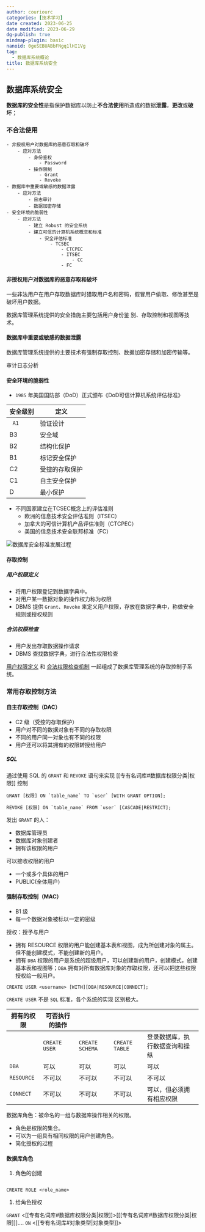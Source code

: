 ```yaml
---
author: couriourc
categories: [技术学习]
date created: 2023-06-25
date modified: 2023-06-29
dg-publish: true
mindmap-plugin: basic
nanoid: 0geSEBUABbFNgq1lHI1Vg
tag:
  - 数据库系统概论
title: 数据库系统安全
---
```


## 数据库系统安全

**数据库的安全性**是指保护数据库以防止**不合法使用**所造成的数据**泄露**，**更改**或**破坏**；

### 不合法使用

```markmap
- 非授权用户对数据库的恶意存取和破坏
	- 应对方法
		- 身份鉴权
			- Password
		- 操作限制
			- Grant
			- Revoke
- 数据库中重要或敏感的数据泄露
	- 应对方法
		- 日志审计
		- 数据加密存储
- 安全环境的脆弱性
	- 应对方法
		- 建立 Robust 的安全系统
		- 建立可信的计算机系统概念和标准
			- 安全评估标准
				- TCSEC
					- CTCPEC
					- ITSEC
						- CC
					- FC
```

#### 非授权用户对数据库的恶意存取和破坏

一些非法用户在用户存取数据库时猎取用户名和密码，假冒用户偷取、修改甚至是破坏用户数据。

数据库管理系统提供的安全措施主要包括用户身份鉴 别、存取控制和视图等技术。

#### 数据库中重要或敏感的数据泄露

数据库管理系统提供的主要技术有强制存取控制、数据加密存储和加密传输等。

审计日志分析

#### 安全环境的脆弱性

* `1985` 年美国国防部（DoD）正式颁布《DoD可信计算机系统评估标准》  

| 安全级别 | 定义           |
| -------- | -------------- |
| ` A1`    | 验证设计       |
| B3       | 安全域         |
| B2       | 结构化保护     |
| B1       | 标记安全保护   |
| C2       | 受控的存取保护 |
| C1       | 自主安全保护   |
| D        | 最小保护       |

* 不同国家建立在TCSEC概念上的评估准则
	* 欧洲的信息技术安全评估准则（ITSEC）
	* 加拿大的可信计算机产品评估准则（CTCPEC）
	* 美国的信息技术安全联邦标准（FC）

![数据库安全标准发展过程](https://raw.githubusercontent.com/couriourc/all-image/main/img/%E6%95%B0%E6%8D%AE%E5%BA%93%E5%AE%89%E5%85%A8%E6%A0%87%E5%87%86%E5%8F%91%E5%B1%95%E8%BF%87%E7%A8%8B.png?token=GHSAT0AAAAAAB7SL26ZN2ISKNBWI5VD5A3IZA35IDQ)

#### 存取控制

##### 用户权限定义

* 将用户权限登记到数据字典中。
* 对用户某一数据对象的操作权力称为权限
* DBMS 提供 `Grant`、`Revoke` 来定义用户权限，存放在数据字典中，称做安全规则或授权规则

##### 合法权限检查

* 用户发出存取数据操作请求
* DBMS 查找数据字典，进行合法性权限检查

[用户权限定义](#用户权限定义) 和 [合法权限检查机制](#合法权限检查) 一起组成了数据库管理系统的存取控制子系统。

### 常用存取控制方法

#### 自主存取控制（DAC）

* C2 级（受控的存取保护）
* 用户对不同的数据对象有不同的存取权限
* 不同的用户同一对象也有不同的权限
* 用户还可以将其拥有的权限转授给用户

##### SQL

通过使用 SQL 的 `GRANT` 和 `REVOKE` 语句来实现 [[专有名词库#数据库权限分类|权限]] 控制

```mysql
GRANT [权限] ON `table_name` TO `user` [WITH GRANT OPTION];

REVOKE [权限] ON `table_name` FROM `user` [CASCADE|RESTRICT];

```

发出 `GRANT` 的人：

* 数据库管理员
* 数据库对象创建者
* 拥有该权限的用户

可以接收权限的用户

* 一个或多个具体的用户
* PUBLIC(全体用户)

#### 强制存取控制（MAC）

* B1 级
* 每一个数据对象被标以一定的密级

授权：授予与用户

* 拥有 RESOURCE 权限的用户能创建基本表和视图，成为所创建对象的属主。但不能创建模式，不能创建新的用户。
* 拥有 `DBA` 权限的用户是系统的超级用户，可以创建新的用户，创建模式，创建基本表和视图等；`DBA` 拥有对所有数据库对象的存取权限，还可以把这些权限授权给一般用户。

```mysql
CREATE USER <username> [WITH][DBA|RESOURCE|CONNECT];
```

`CREATE USER` 不是 `SQL` 标准，各个系统的实现 区别极大。

| 拥有的权限 | 可否执行的操作 |                 |                |                                |
| ---------- | -------------- | --------------- | -------------- | ------------------------------ |
|            | `CREATE USER`  | `CREATE SCHEMA` | `CREATE TABLE` | 登录数据库，执行数据查询和操纵 |
| `DBA`      | 可以           | 可以            | 可以           | 可以                           |
| `RESOURCE` | 不可以         | 不可以          | 不可以         | 不可以                         |
| `CONNECT`  | 不可以         | 不可以          | 不可以         | 可以，但必须拥有相应权限       |

数据库角色：被命名的一组与数据库操作相关的权限。

* 角色是权限的集合。
* 可以为一组具有相同权限的用户创建角色。
* 简化授权的过程

#### 数据库角色

1. 角色的创建

```Mysql

CREATE ROLE <role_name>

```

1. 给角色授权

`GRANT` <[[专有名词库#数据库权限分类|权限]]>\[[[专有名词库#数据库权限分类|权限]]\]…. `ON` <[[专有名词库#对象类型|对象类型]]>
